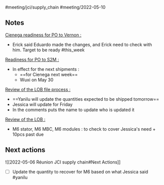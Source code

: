 #meeting/jci/supply_chain #meeting/2022-05-10 

## Notes

<u>Cienega readiness for PO to Vernon : </u>
- Erick said Eduardo made the changes, and Erick need to check with him. Target to be ready #this_week

<u>Readiness for PO to S2M : </u>
- In effect for the next shipments :
	-  ==for Cienega next week==
	-  Wuxi on May 30

<u>Review of the LOB file process :</u>
- ==Yanilu will update the quantities expected to be shipped tomorrow==
- Jessica will update for Friday
- In the comments puts the name to update who is updated it

<u>Review of the LOB :</u>
- M6 stator, M6 MBC, M6 modules : to check to cover Jessica's need + 10pcs past due


## Next actions

![[2022-05-06 Réunion JCI supply chain#Next Actions]]

- [ ] Update the quantity to recover for M6 based on what Jessica said #yanilu 